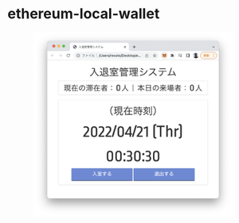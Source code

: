 # ethereum-local-wallet
<div align="center"><img src="https://github.com/resoto/ethereum_sample/blob/main/sample.png" width="400"/></div>